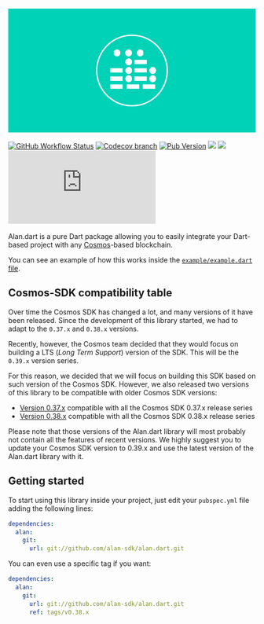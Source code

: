 ![](.img/logo.jpg)

[![GitHub Workflow Status](https://img.shields.io/github/workflow/status/alan-sdk/alan.dart/Test)](https://github.com/alan-sdk/alan.dart/actions)
[![Codecov branch](https://img.shields.io/codecov/c/github/alan-sdk/alan.dart/master)](https://codecov.io/gh/alan-sdk/alan.dart/branch/master)
[![Pub Version](https://img.shields.io/pub/v/alan)](https://pub.dev/packages/alan)
[![](https://img.shields.io/badge/cosmos-v0.39.x-blueviolet)](https://github.com/cosmos/cosmos-sdk/releases)
[![](https://img.shields.io/badge/compatible-flutter-blue)](https://flutter.dev)
[![GitHub](https://img.shields.io/github/license/alan-sdk/alan.dart)](https://github.com/alan-sdk/alan.dart/blob/master/LICENSE)

Alan.dart is a pure Dart package allowing you to easily integrate your Dart-based project with any [Cosmos](https://cosmos.network)-based blockchain.  

You can see an example of how this works inside the [`example/example.dart` file](example/example.dart). 

## Cosmos-SDK compatibility table
Over time the Cosmos SDK has changed a lot, and many versions of it have been released. Since the development of this library started, we had to adapt to the `0.37.x` and `0.38.x` versions. 

Recently, however, the Cosmos team decided that they would focus on building a LTS (_Long Term Support_) version of the SDK. This will be the `0.39.x` version series. 

For this reason, we decided that we will focus on building this SDK based on such version of the Cosmos SDK. However, we also released two versions of this library to be compatible with older Cosmos SDK versions: 

- [Version 0.37.x](https://github.com/alan-sdk/alan.dart/releases/tag/v0.37.x) compatible with all the Cosmos SDK 0.37.x release series
- [Version 0.38.x](https://github.com/alan-sdk/alan.dart/releases/tag/v0.38.x) compatible with all the Cosmos SDK 0.38.x release series 

Please note that those versions of the Alan.dart library will most probably not contain all the features of recent versions. We highly suggest you to update your Cosmos SDK version to 0.39.x and use the latest version of the Alan.dart library with it.  

## Getting started
To start using this library inside your project, just edit your `pubspec.yml` file adding the following lines: 

```yml
dependencies:
  alan:
    git:
      url: git://github.com/alan-sdk/alan.dart.git
```

You can even use a specific tag if you want: 

```yml
dependencies:
  alan:
    git:
      url: git://github.com/alan-sdk/alan.dart.git
      ref: tags/v0.38.x
```
